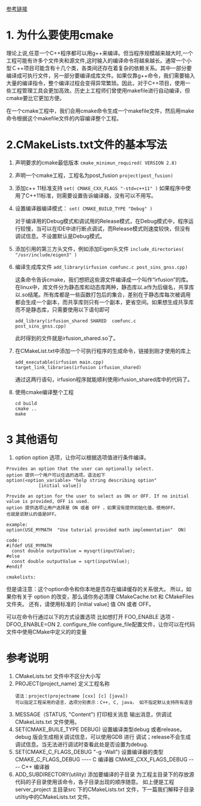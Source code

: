 [参考链接](https://cmake.org/cmake/help/latest/guide/tutorial/index.html)

# 1. 为什么要使用cmake

理论上说,任意一个C++程序都可以用g++来编译。但当程序规模越来越大时,一个工程可能有许多个文件夹和源文件,这时输入的编译命令将越来越长。通常一个小型Ｃ++项目可能含有十几个类，各类间还存在着复杂的依赖关系。其中一部分要编译成可执行文件，另一部分要编译成库文件。如果仅靠g++命令，我们需要输入大量的编译指令，整个编译过程会变得异常繁琐。因此，对于C++项目，使用一些工程管理工具会更加高效。历史上工程师们曾使用makefile进行自动编译，但cmake要比它更加方便。

在一个cmake工程中，我们会用cmake命令生成一个makefile文件，然后用make命令根据这个makefile文件的内容编译整个工程。

# 2.CMakeLists.txt文件的基本写法

1. 声明要求的cmake最低版本
``cmake_minimun_required( VERSION 2.8)``

2. 声明一个cmake工程，工程名为post_fusion
``project(post_fusion)``

3.  添加c++ 11标准支持
``set( CMAKE_CXX_FLAGS "-std=c++11" )``
如果程序中使用了C++11标准，则需要设置告诉编译器，没有可以不用写。

4. 设置编译器编译模式：
``set( CMAKE_BUILD_TYPE "Debug" )``

	对于编译用的Debug模式和调试用的Release模式，在Debug模式中，程序运行较慢，当可以在IDE中进行断点调试，而Release模式则速度较快，但没有调试信息。不设置默认是Debug模式。

5. 添加引用的第三方头文件，例如添加Eigen头文件
``include_directories( "/usr/include/eigen3" )``

6. 编译生成库文件
``add_library(irfusion comfunc.c post_sins_gnss.cpp)``

	这条命令告诉cmake，我们想把这些源文件编译成一个叫作“irfusion”的库。在linux中，库文件分为静态库和动态库两种，静态库以.a作为后缀名，共享库以.so结尾。所有库都是一些函数打包后的集合，差别在于静态库每次被调用都会生成一个副本，而共享库则只有一个副本，更省空间。如果想生成共享库而不是静态库，只需要使用以下语句即可
	
	```
	add_library(irfusion_shared SHARED  comfunc.c 
	post_sins_gnss.cpp)
	```
	此时得到的文件就是irfusion_shared.so了。

7. 在CMakeList.txt中添加一个可执行程序的生成命令，链接到刚才使用的库上
	```
	add_executable(irfusion main.cpp)
	target_link_libraries(irfusion irfusion_shared)
	```
	通过这两行语句，irfusion程序就能顺利使用irfusion_shared库中的代码了。

8. 使用cmake编译整个工程
	```
	cd build
	cmake ..
	make
	```
# 3 其他语句
1. option
option 选项，让你可以根据选项值进行条件编译。

```
Provides an option that the user can optionally select.
option 提供一个用户可以任选的选项。语法如下
option(<option_variable> "help string describing option"
            [initial value])

Provide an option for the user to select as ON or OFF. If no initial value is provided, OFF is used.
option 提供选项让用户选择是 ON 或者 OFF ，如果没有提供初始化值，使用OFF。
也就是说默认的值是OFF。

example:
option(USE_MYMATH  "Use tutorial provided math implementation"  ON)

code:
#ifdef USE_MYMATH
  const double outputValue = mysqrt(inputValue);
#else
  const double outputValue = sqrt(inputValue);
#endif

cmakelists:

```
但是请注意：这个option命令和你本地是否存在编译缓存的关系很大。
所以，如果你有关于 option 的改变，那么请你务必清理 CMakeCache.txt 和 CMakeFiles 文件夹。
还有，请使用标准的 [initial value] 值 ON 或者 OFF。

可以在命令行通过以下的方式设置选项
比如想打开 FOO_ENABLE 选项 -DFOO_ENABLE=ON
2. configure_file
 configure_file配置文件，让你可以在代码文件中使用CMake中定义的的变量

# 参考说明
1. CMakeLists.txt 文件中不区分大小写
2. PROJECT(project_name) 定义工程名称
	```
	语法：project(projectname [cxx] [c] [java])
	可以指定工程采用的语言，选项分别表示：C++, C, java， 如不指定默认支持所有语言
	```
3. MESSAGE（STATUS, "Content") 打印相关消息
	输出消息，供调试CMakeLists.txt 文件使用。
4. SET(CMAKE_BUILE_TYPE DEBUG) 设置编译类型debug 或者release。 		
	debug 版会生成相关调试信息，可以使用GDB 进行
	调试；release不会生成调试信息。当无法进行调试时查看此处是否设置为debug.
5. SET(CMAKE_C_FLAGS_DEBUG "-g -Wall") 设置编译器的类型
	CMAKE_C_FLAGS_DEBUG ---- C 编译器
	CMAKE_CXX_FLAGS_DEBUG ---- C++ 编译器
6. ADD_SUBDIRECTORY(utility) 添加要编译的子目录
为工程主目录下的存放源代码的子目录使用该命令，各子目录出现的顺序随意。
如上便是工程server_project 主目录src 下的CMakeLists.txt 文件，下一篇我们解释子目录utiltiy中的CMakeLists.txt 文件。
<!--stackedit_data:
eyJoaXN0b3J5IjpbLTIxMzQ1MzQyNzMsLTU5MDQwMjY0MCwtMj
E1NTA0ODI4LC0xNTI5MTgyNzY1LC0xNjM3MzUzNjEwLC03MzAz
ODU3NSwtMzMyNTMzNTQ1LC0yMzg2ODAzNDVdfQ==
-->